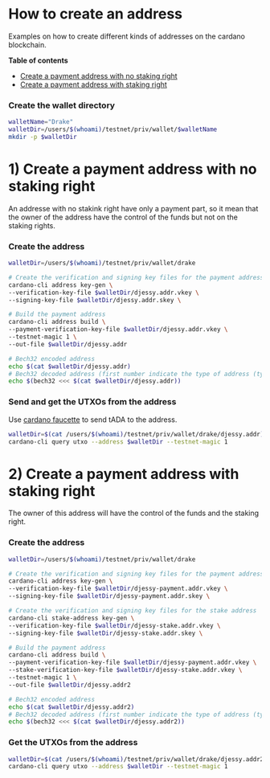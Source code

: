 # How to create an address

Examples on how to create different kinds of addresses on the cardano blockchain.


**Table of contents**
- [Create a payment address with no staking right](#Create-a-payment-address-with-no-staking-right)
- [Create a payment address with staking right](#Create-a-payment-address-with-staking-right)


### Create the wallet directory 

```bash
walletName="Drake"
walletDir=/users/$(whoami)/testnet/priv/wallet/$walletName
mkdir -p $walletDir
```

# 1) Create a payment address with no staking right

An addresse with no stakink right have only a payment part, so it mean that the owner of the address have the control of the funds but not on the staking rights.


### Create the address 

```bash
walletDir=/users/$(whoami)/testnet/priv/wallet/drake

# Create the verification and signing key files for the payment address 
cardano-cli address key-gen \
--verification-key-file $walletDir/djessy.addr.vkey \
--signing-key-file $walletDir/djessy.addr.skey \

# Build the payment address
cardano-cli address build \
--payment-verification-key-file $walletDir/djessy.addr.vkey \
--testnet-magic 1 \
--out-file $walletDir/djessy.addr

# Bech32 encoded address
echo $(cat $walletDir/djessy.addr) 
# Bech32 decoded address (first number indicate the type of address (type6))
echo $(bech32 <<< $(cat $walletDir/djessy.addr))
```

### Send and get the UTXOs from the address

Use [cardano faucette](https://docs.cardano.org/cardano-testnet/tools/faucet) to send tADA to the address.

```bash
walletDir=$(cat /users/$(whoami)/testnet/priv/wallet/drake/djessy.addr)
cardano-cli query utxo --address $walletDir --testnet-magic 1
```

# 2) Create a payment address with staking right

The owner of this address will have the control of the funds and the staking right.


### Create the address

```bash
walletDir=/users/$(whoami)/testnet/priv/wallet/drake

# Create the verification and signing key files for the payment address 
cardano-cli address key-gen \
--verification-key-file $walletDir/djessy-payment.addr.vkey \
--signing-key-file $walletDir/djessy-payment.addr.skey \

# Create the verification and signing key files for the stake address  
cardano-cli stake-address key-gen \
--verification-key-file $walletDir/djessy-stake.addr.vkey \
--signing-key-file $walletDir/djessy-stake.addr.skey \

# Build the payment address
cardano-cli address build \
--payment-verification-key-file $walletDir/djessy-payment.addr.vkey \
--stake-verification-key-file $walletDir/djessy-stake.addr.vkey \
--testnet-magic 1 \
--out-file $walletDir/djessy.addr2

# Bech32 encoded address
echo $(cat $walletDir/djessy.addr2) 
# Bech32 decoded address (first number indicate the type of address (type 0))
echo $(bech32 <<< $(cat $walletDir/djessy.addr2))
```

### Get the UTXOs from the address

```bash
walletDir=$(cat /users/$(whoami)/testnet/priv/wallet/drake/djessy.addr2)
cardano-cli query utxo --address $walletDir --testnet-magic 1
```
